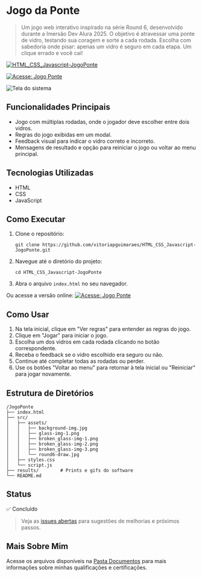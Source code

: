 # Jogo da Ponte

> Um jogo web interativo inspirado na série Round 6, desenvolvido durante a Imersão Dev Alura 2025. O objetivo é atravessar uma ponte de vidro, testando sua coragem e sorte a cada rodada. Escolha com sabedoria onde pisar: apenas um vidro é seguro em cada etapa. Um clique errado e você cai!

<a href="https://vitoriapguimaraes.github.io/HTML_CSS_Javascript-JogoPonte/"><img src="https://img.shields.io/badge/-Acesse:%20Jogo%20Ponte-000000?style=for-the-badge" alt="HTML_CSS_Javascript-JogoPonte">

[![Acesse: Jogo Ponte](https://img.shields.io/badge/-Acesse:%20Jogo%20Ponte-000000?style=for-the-badge)](https://vitoriapguimaraes.github.io/HTML_CSS_Javascript-JogoPonte/)

![Tela do sistema](https://github.com/vitoriapguimaraes/HTML_CSS_Javascript-JogoPonte/blob/dev/results/game.gif)

## Funcionalidades Principais

- Jogo com múltiplas rodadas, onde o jogador deve escolher entre dois vidros.
- Regras do jogo exibidas em um modal.
- Feedback visual para indicar o vidro correto e incorreto.
- Mensagens de resultado e opção para reiniciar o jogo ou voltar ao menu principal.

## Tecnologias Utilizadas

- HTML
- CSS
- JavaScript

## Como Executar

1. Clone o repositório:
   ```
   git clone https://github.com/vitoriapguimaraes/HTML_CSS_Javascript-JogoPonte.git
   ```
2. Navegue até o diretório do projeto:
   ```
   cd HTML_CSS_Javascript-JogoPonte
   ```
3. Abra o arquivo `index.html` no seu navegador.

Ou acesse a versão online:
[![Acesse: Jogo Ponte](https://img.shields.io/badge/-Acesse:%20Jogo%20Ponte-000000?style=for-the-badge)](https://vitoriapguimaraes.github.io/HTML_CSS_Javascript-JogoPonte/)

## Como Usar

1. Na tela inicial, clique em "Ver regras" para entender as regras do jogo.
2. Clique em "Jogar" para iniciar o jogo.
3. Escolha um dos vidros em cada rodada clicando no botão correspondente.
4. Receba o feedback se o vidro escolhido era seguro ou não.
5. Continue até completar todas as rodadas ou perder.
6. Use os botões "Voltar ao menu" para retornar à tela inicial ou "Reiniciar" para jogar novamente.

## Estrutura de Diretórios

```
/JogoPonte
├── index.html
├── src/
│   ├── assets/
│   │   ├── background-img.jpg
│   │   ├── glass-img-1.png
│   │   ├── broken_glass-img-1.png
│   │   ├── broken_glass-img-2.png
│   │   ├── broken_glass-img-3.png
│   │   └── round6-draw.jpg
│   ├── styles.css
│   └── script.js
├── results/        # Prints e gifs do software
└── README.md
```

## Status

✅ Concluído

> Veja as [issues abertas](https://github.com/vitoriapguimaraes/HTML_CSS_Javascript-JogoPonte/issues) para sugestões de melhorias e próximos passos.

## Mais Sobre Mim

Acesse os arquivos disponíveis na [Pasta Documentos](https://github.com/vitoriapguimaraes/vitoriapguimaraes/tree/main/DOCUMENTOS) para mais informações sobre minhas qualificações e certificações.
